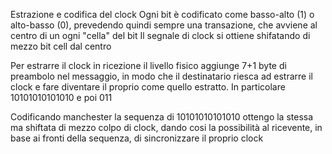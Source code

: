 Estrazione e codifica del clock
Ogni bit è codificato come basso-alto (1) o alto-basso (0), prevedendo quindi sempre una transazione, che avviene al centro di un ogni "cella" del bit
Il segnale di clock si ottiene shifatando di mezzo bit cell dal centro

Per estrarre il clock in ricezione il livello fisico aggiunge 7+1 byte di preambolo nel messaggio, in modo che il destinatario riesca ad estrarre il clock e fare diventare il proprio come quello estratto. 
In particolare 10101010101010 e poi 011

Codificando manchester la sequenza di 10101010101010 ottengo la stessa ma shiftata di mezzo colpo di clock, dando cosi la possibilità al ricevente, in base ai fronti della sequenza, di sincronizzare il proprio clock